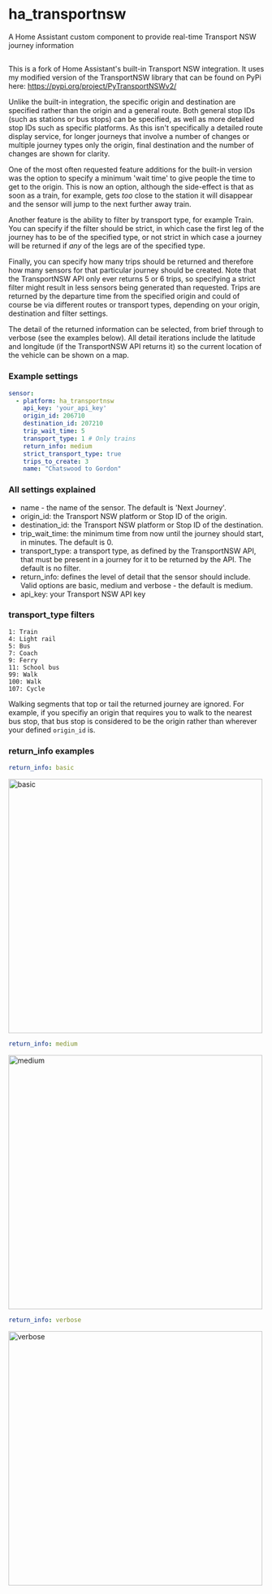 # ha_transportnsw
A Home Assistant custom component to provide real-time Transport NSW journey information

##
This is a fork of Home Assistant's built-in Transport NSW integration.  It uses my modified version of the TransportNSW library that can be found on PyPi here: https://pypi.org/project/PyTransportNSWv2/

Unlike the built-in integration, the specific origin and destination are specified rather than the origin and a general route.  Both general stop IDs (such as stations or bus stops) can be specified, as well as more detailed stop IDs such as specific platforms.  As this isn't specifically a detailed route display service, for longer journeys that involve a number of changes or multiple journey types only the origin, final destination and the number of changes are shown for clarity.
 
One of the most often requested feature additions for the built-in version was the option to specify a minimum 'wait time' to give people the time to get to the origin.  This is now an option, although the side-effect is that as soon as a train, for example, gets _too_ close to the station it will disappear and the sensor will jump to the next further away train.

Another feature is the ability to filter by transport type, for example Train.  You can specify if the filter should be strict, in which case the first leg of the journey has to be of the specified type, or not strict in which case a journey will be returned if _any_ of the legs are of the specified type.

Finally, you can specify how many trips should be returned and therefore how many sensors for that particular journey should be created.  Note that the TransportNSW API only ever returns 5 or 6 trips, so specifying a strict filter might result in less sensors being generated than requested.  Trips are returned by the departure time from the specified origin and could of course be via different routes or transport types, depending on your origin, destination and filter settings.

The detail of the returned information can be selected, from brief through to verbose (see the examples below).  All detail iterations include the latitude and longitude (if the TransportNSW API returns it) so the current location of the vehicle can be shown on a map.

### Example settings
```yaml
sensor:
  - platform: ha_transportnsw
    api_key: 'your_api_key'
    origin_id: 206710
    destination_id: 207210
    trip_wait_time: 5
    transport_type: 1 # Only trains
    return_info: medium
    strict_transport_type: true
    trips_to_create: 3
    name: "Chatswood to Gordon"
```

### All settings explained
* name - the name of the sensor.  The default is 'Next Journey'.
* origin_id: the Transport NSW platform or Stop ID of the origin.
* destination_id: the Transport NSW platform or Stop ID of the destination.
* trip_wait_time: the minimum time from now until the journey should start, in minutes.  The default is 0.
* transport_type: a transport type, as defined by the TransportNSW API, that must be present in a journey for it to be returned by the API.  The default is no filter.
* return_info: defines the level of detail that the sensor should include.  Valid options are basic, medium and verbose - the default is medium.
* api_key: your Transport NSW API key

### transport_type filters
```
1: Train
4: Light rail
5: Bus
7: Coach
9: Ferry
11: School bus
99: Walk
100: Walk
107: Cycle
```
Walking segments that top or tail the returned journey are ignored.  For example, if you specifiy an origin that requires you to walk to the nearest bus stop, that bus stop is considered to be the origin rather than wherever your defined `origin_id` is.

### return_info examples
```yaml
return_info: basic
```
<img width="500" alt="basic" src="https://github.com/andystewart999/ha_transportnsw/assets/18434441/3cb11d26-d029-4250-bac6-19df8480e9ef">

```yaml
return_info: medium
```
<img width="500" alt="medium" src="https://github.com/andystewart999/ha_transportnsw/assets/18434441/eab2f2c3-1c4d-416a-80c5-15410c3d8fc4">

```yaml
return_info: verbose
```
<img width="500" alt="verbose" src="https://github.com/andystewart999/ha_transportnsw/assets/18434441/f2a95957-bbeb-41f8-aa9b-7efee8e62452">

